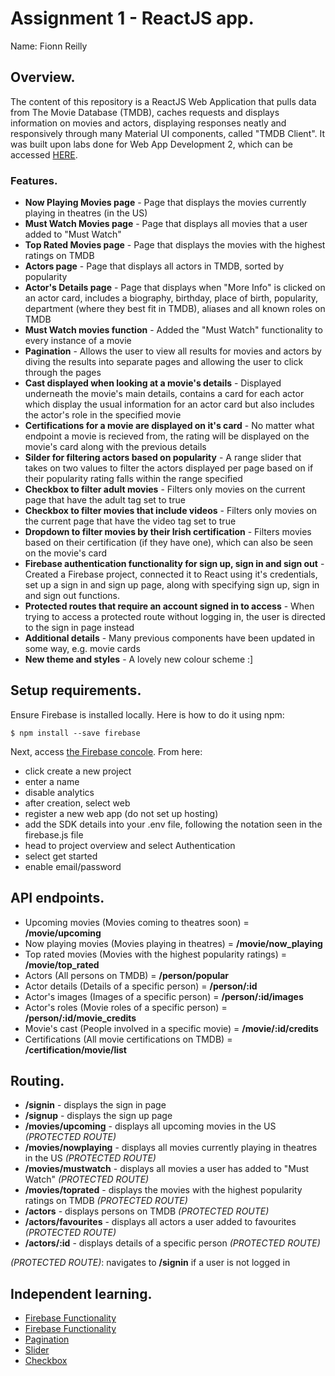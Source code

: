 # Assignment 1 - ReactJS app.

Name: Fionn Reilly

## Overview.
The content of this repository is a ReactJS Web Application that pulls data from The Movie Database (TMDB), caches requests and displays information on movies and actors, displaying responses neatly and responsively through many Material UI components, called "TMDB Client". It was built upon labs done for Web App Development 2, which can be accessed [HERE](https://github.com/ReiFionn/react-movie-labs).

### Features.
+ **Now Playing Movies page** - Page that displays the movies currently playing in theatres (in the US)
+ **Must Watch Movies page** - Page that displays all movies that a user added to "Must Watch"
+ **Top Rated Movies page** - Page that displays the movies with the highest ratings on TMDB
+ **Actors page** - Page that displays all actors in TMDB, sorted by popularity
+ **Actor's Details page** - Page that displays when "More Info" is clicked on an actor card, includes a biography, birthday, place of birth, popularity, department (where they best fit in TMDB), aliases and all known roles on TMDB
+ **Must Watch movies function** - Added the "Must Watch" functionality to every instance of a movie
+ **Pagination** - Allows the user to view all results for movies and actors by diving the results into separate pages and allowing the user to click through the pages
+ **Cast displayed when looking at a movie's details** - Displayed underneath the movie's main details, contains a card for each actor which display the usual information for an actor card but also includes the actor's role in the specified movie
+ **Certifications for a movie are displayed on it's card** - No matter what endpoint a movie is recieved from, the rating will be displayed on the movie's card along with the previous details
+ **Silder for filtering actors based on popularity** - A range slider that takes on two values to filter the actors displayed per page based on if their popularity rating falls within the range specified
+ **Checkbox to filter adult movies** - Filters only movies on the current page that have the adult tag set to true
+ **Checkbox to filter movies that include videos** - Filters only movies on the current page that have the video tag set to true
+ **Dropdown to filter movies by their Irish certification** - Filters movies based on their certification (if they have one), which can also be seen on the movie's card
+ **Firebase authentication functionality for sign up, sign in and sign out** - Created a Firebase project, connected it to React using it's credentials, set up a sign in and sign up page, along with specifying sign up, sign in and sign out functions.
+ **Protected routes that require an account signed in to access** - When trying to access a protected route without logging in, the user is directed to the sign in page instead
+ **Additional details** - Many previous components have been updated in some way, e.g. movie cards
+ **New theme and styles** - A lovely new colour scheme :]
  
## Setup requirements.
Ensure Firebase is installed locally. Here is how to do it using npm:

```console
$ npm install --save firebase
```

Next, access [the Firebase concole](https://console.firebase.google.com/). From here: 
+ click create a new project
+ enter a name
+ disable analytics
+ after creation, select web
+ register a new web app (do not set up hosting)
+ add the SDK details into your .env file, following the notation seen in the firebase.js file
+ head to project overview and select Authentication
+ select get started
+ enable email/password

## API endpoints.
+ Upcoming movies (Movies coming to theatres soon) = **/movie/upcoming**
+ Now playing movies (Movies playing in theatres) = **/movie/now_playing**
+ Top rated movies (Movies with the highest popularity ratings) = **/movie/top_rated**
+ Actors (All persons on TMDB) = **/person/popular**
+ Actor details (Details of a specific person) = **/person/:id**
+ Actor's images (Images of a specific person) = **/person/:id/images**
+ Actor's roles (Movie roles of a specific person) = **/person/:id/movie_credits**
+ Movie's cast (People involved in a specific movie) = **/movie/:id/credits**
+ Certifications (All movie certifications on TMDB) = **/certification/movie/list**
  
## Routing.
+ **/signin** - displays the sign in page
+ **/signup** - displays the sign up page
+ **/movies/upcoming** - displays all upcoming movies in the US *(PROTECTED ROUTE)*
+ **/movies/nowplaying** - displays all movies currently playing in theatres in the US *(PROTECTED ROUTE)*
+ **/movies/mustwatch** - displays all movies a user has added to "Must Watch" *(PROTECTED ROUTE)*
+ **/movies/toprated** - displays the movies with the highest popularity ratings on TMDB *(PROTECTED ROUTE)*
+ **/actors** - displays persons on TMDB *(PROTECTED ROUTE)*
+ **/actors/favourites** - displays all actors a user added to favourites *(PROTECTED ROUTE)*
+ **/actors/:id** - displays details of a specific person *(PROTECTED ROUTE)*

*(PROTECTED ROUTE)*: navigates to **/signin** if a user is not logged in

## Independent learning.
- [Firebase Functionality](https://medium.com/@Rushabh_/implementing-user-login-and-signup-with-reactjs-and-firebase-a-comprehensive-guide-7300bd33cb01)
- [Firebase Functionality](https://www.freecodecamp.org/news/use-firebase-authentication-in-a-react-app/)
- [Pagination](https://mui.com/material-ui/react-pagination/)
- [Slider](https://mui.com/material-ui/react-slider/#range-slider)
- [Checkbox](https://mui.com/material-ui/react-checkbox/)
